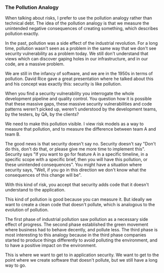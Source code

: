 ### The Pollution Analogy

When talking about risks, I prefer to use the pollution analogy rather than technical debt. The idea of the pollution analogy is that we measure the unintended negative consequences of creating something, which describes pollution exactly.

In the past, pollution was a side effect of the industrial revolution. For a long time, pollution wasn't seen as a problem in the same way that we don't see security vulnerability as a problem today. We still don't understand that views which can discover gaping holes in our infrastructure, and in our code, are a massive problem.

We are still in the infancy of software, and we are in the 1950s in terms of pollution. David Rice gave a great presentation where he talked about this and his concept was exactly this: security is like pollution.

When you find a security vulnerability you interrogate the whole development pipeline and quality control. You question how it is possible that these massive gaps, these massive security vulnerabilities and code patterns weren't picked up, weren't understood by the development teams, by the testers, by QA, by the clients? 

We need to make this pollution visible. I view risk models as a way to measure that pollution, and to measure the difference between team A and team B.

The good news is that security doesn't say no. Security doesn't say "Don't do this, don't do that, or please give me more time to implement this". Security says "If you want to go for feature A in a specific timeline, in a specific scope with a specific brief, then you will have this pollution, or these unintended consequences".  You might have a situation where security says, "Well, if you go in this direction we don't know what the consequences of this change will be".

With this kind of risk, you accept that security adds code that it doesn't understand to the application.

This kind of pollution is good because you can measure it. But ideally we want to create a clean code that doesn't pollute, which is analogous to the evolution of pollution.

The first phase of industrial pollution saw pollution as a necessary side effect of progress. The second phase established the green movement where business had to behave decently, and pollute less. The third phase is most interesting to this analogy because in the third phase companies started to produce things differently to avoid polluting the environment, and to have a positive impact on the environment.

This is where we want to get to in application security. We want to get to the point where we create software that doesn't pollute, but we still have a long way to go. 

